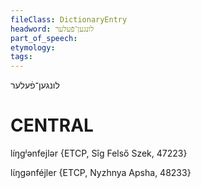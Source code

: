 ```yaml
---
fileClass: DictionaryEntry
headword: לונגען־פֿעלער
part_of_speech: 
etymology: 
tags: 
---
```

לונגען־פֿעלער

CENTRAL
========

líŋgʲənfejlər {ETCP, Sîg Felső Szek, 47223}

lɩ́ŋgənféjler {ETCP, Nyzhnya Apsha, 48233}
